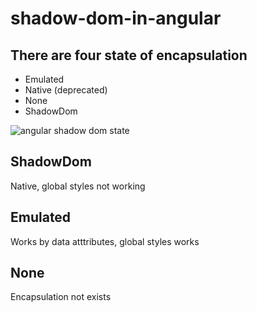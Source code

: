 # shadow-dom-in-angular

## There are four state of encapsulation

* Emulated
* Native (deprecated)
* None
* ShadowDom

![angular shadow dom state](https://)

## ShadowDom

Native, global styles not working

## Emulated

Works by data atttributes, global styles works

## None

Encapsulation not exists
